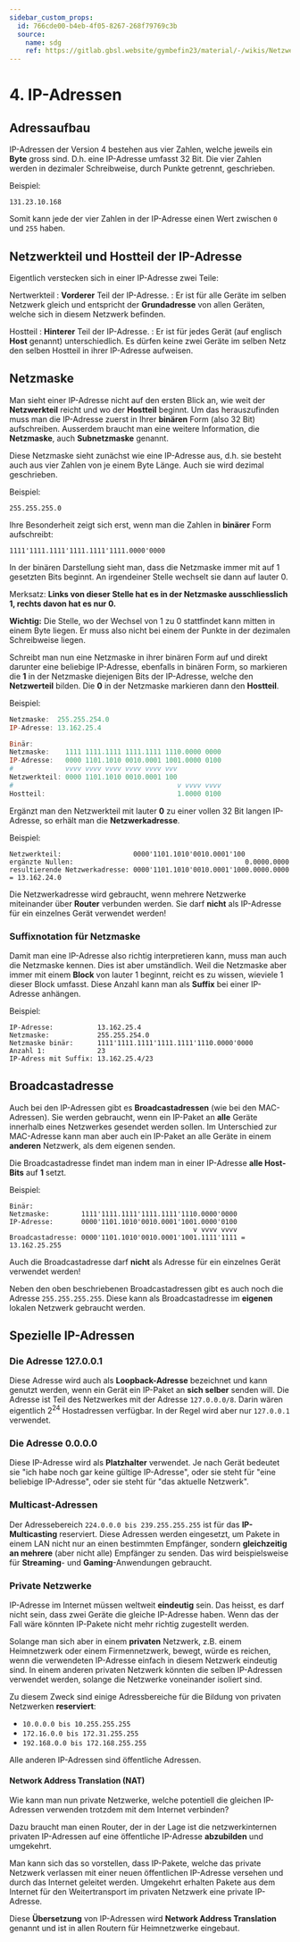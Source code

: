 ```yaml
---
sidebar_custom_props:
  id: 766cde00-b4eb-4f05-8267-268f79769c3b
  source:
    name: sdg
    ref: https://gitlab.gbsl.website/gymbefin23/material/-/wikis/Netzwerke/IP-Adressen
---
```


# 4. IP-Adressen

## Adressaufbau
IP-Adressen der Version 4 bestehen aus vier Zahlen, welche jeweils ein **Byte** gross sind. D.h. eine IP-Adresse umfasst 32 Bit. Die vier Zahlen werden in dezimaler Schreibweise, durch Punkte getrennt, geschrieben.

Beispiel:

```
131.23.10.168
```
Somit kann jede der vier Zahlen in der IP-Adresse einen Wert zwischen `0` und `255` haben.

## Netzwerkteil und Hostteil der IP-Adresse
Eigentlich verstecken sich in einer IP-Adresse zwei Teile:

Nertwerkteil
: **Vorderer** Teil der IP-Adresse.
: Er ist für alle Geräte im selben Netzwerk gleich und entspricht der **Grundadresse** von allen Geräten, welche sich in diesem Netzwerk befinden.

Hostteil
: **Hinterer** Teil der IP-Adresse.
: Er ist für jedes Gerät (auf englisch **Host** genannt) unterschiedlich. Es dürfen keine zwei Geräte im selben Netz den selben Hostteil in ihrer IP-Adresse aufweisen.

## Netzmaske
Man sieht einer IP-Adresse nicht auf den ersten Blick an, wie weit der **Netzwerkteil** reicht und wo der **Hostteil** beginnt. Um das herauszufinden muss man die IP-Adresse zuerst in Ihrer **binären** Form (also 32 Bit) aufschreiben. Ausserdem braucht man eine weitere Information, die **Netzmaske**, auch **Subnetzmaske** genannt.

Diese Netzmaske sieht zunächst wie eine IP-Adresse aus, d.h. sie besteht auch aus vier Zahlen von je einem Byte Länge. Auch sie wird dezimal geschrieben. 

Beispiel:

```
255.255.255.0
```

Ihre Besonderheit zeigt sich erst, wenn man die Zahlen in **binärer** Form aufschreibt:

```
1111'1111.1111'1111.1111'1111.0000'0000
```

In der binären Darstellung sieht man, dass die Netzmaske immer mit auf 1 gesetzten Bits beginnt. An irgendeiner Stelle wechselt sie dann auf lauter 0.

Merksatz: **Links von dieser Stelle hat es in der Netzmaske ausschliesslich 1, rechts davon hat es nur 0.**

**Wichtig:** Die Stelle, wo der Wechsel von 1 zu 0 stattfindet kann mitten in einem Byte liegen. Er muss also nicht bei einem der Punkte in der dezimalen Schreibweise liegen.

Schreibt man nun eine Netzmaske in ihrer binären Form auf und direkt darunter eine beliebige IP-Adresse, ebenfalls in binären Form, so markieren die **1** in der Netzmaske diejenigen Bits der IP-Adresse, welche den **Netzwerteil** bilden. Die **0** in der Netzmaske markieren dann den **Hostteil**. 

Beispiel:

```powershell
Netzmaske:  255.255.254.0
IP-Adresse: 13.162.25.4

Binär:
Netzmaske:    1111 1111.1111 1111.1111 1110.0000 0000
IP-Adresse:   0000 1101.1010 0010.0001 1001.0000 0100
#             vvvv vvvv vvvv vvvv vvvv vvv
Netzwerkteil: 0000 1101.1010 0010.0001 100
#                                         v vvvv vvvv
Hostteil:                                 1.0000 0100
```

Ergänzt man den Netzwerkteil mit lauter **0** zu einer vollen 32 Bit langen IP-Adresse, so erhält man die **Netzwerkadresse**.

Beispiel:

```
Netzwerkteil:                  0000'1101.1010'0010.0001'100
ergänzte Nullen:                                           0.0000.0000
resultierende Netzwerkadresse: 0000'1101.1010'0010.0001'1000.0000.0000 = 13.162.24.0
```

Die Netzwerkadresse wird gebraucht, wenn mehrere Netzwerke miteinander über **Router** verbunden werden. Sie darf **nicht** als IP-Adresse für ein einzelnes Gerät verwendet werden!

### Suffixnotation für Netzmaske
Damit man eine IP-Adresse also richtig interpretieren kann, muss man auch die Netzmaske kennen. Dies ist aber umständlich. Weil die Netzmaske aber immer mit einem **Block** von lauter 1 beginnt, reicht es zu wissen, wieviele 1 dieser Block umfasst. Diese Anzahl kann man als **Suffix** bei einer IP-Adresse anhängen.

Beispiel:

```
IP-Adresse:           13.162.25.4
Netzmaske:            255.255.254.0
Netzmaske binär:      1111'1111.1111'1111.1111'1110.0000'0000
Anzahl 1:             23
IP-Adress mit Suffix: 13.162.25.4/23
```

## Broadcastadresse
Auch bei den IP-Adressen gibt es **Broadcastadressen** (wie bei den MAC-Adressen). Sie werden gebraucht, wenn ein IP-Paket an **alle** Geräte innerhalb eines Netzwerkes gesendet werden sollen. Im Unterschied zur MAC-Adresse kann man aber auch ein IP-Paket an alle Geräte in einem **anderen** Netzwerk, als dem eigenen senden.

Die Broadcastadresse findet man indem man in einer IP-Adresse **alle Host-Bits** auf **1** setzt.

Beispiel:

```
Binär:
Netzmaske:        1111'1111.1111'1111.1111'1110.0000'0000
IP-Adresse:       0000'1101.1010'0010.0001'1001.0000'0100
                                              v vvvv vvvv
Broadcastadresse: 0000'1101.1010'0010.0001'1001.1111'1111 = 13.162.25.255
```

Auch die Broadcastadresse darf **nicht** als Adresse für ein einzelnes Gerät verwendet werden!

Neben den oben beschriebenen Broadcastadressen gibt es auch noch die Adresse `255.255.255.255`. Diese kann als Broadcastadresse im **eigenen** lokalen Netzwerk gebraucht werden.

## Spezielle IP-Adressen
### Die Adresse 127.0.0.1
Diese Adresse wird auch als **Loopback-Adresse** bezeichnet und kann genutzt werden, wenn ein Gerät ein IP-Paket an **sich selber** senden will. Die Adresse ist Teil des Netzwerkes mit der Adresse `127.0.0.0/8`. Darin wären eigentlich 2<sup>24</sup> Hostadressen verfügbar. In der Regel wird aber nur `127.0.0.1` verwendet.

### Die Adresse 0.0.0.0
Diese IP-Adresse wird als **Platzhalter** verwendet. Je nach Gerät bedeutet sie "ich habe noch gar keine gültige IP-Adresse", oder sie steht für "eine beliebige IP-Adresse", oder sie steht für "das aktuelle Netzwerk".

### Multicast-Adressen
Der Adressebereich `224.0.0.0 bis 239.255.255.255` ist für das **IP-Multicasting** reserviert. Diese Adressen werden eingesetzt, um Pakete in einem LAN nicht nur an einen bestimmten Empfänger, sondern **gleichzeitig an mehrere** (aber nicht alle) Empfänger zu senden. Das wird beispielsweise für **Streaming**- und **Gaming**-Anwendungen gebraucht.

### Private Netzwerke
IP-Adresse im Internet müssen weltweit **eindeutig** sein. Das heisst, es darf nicht sein, dass zwei Geräte die gleiche IP-Adresse haben. Wenn das der Fall wäre könnten IP-Pakete nicht mehr richtig zugestellt werden.

Solange man sich aber in einem **privaten** Netzwerk, z.B. einem Heimnetzwerk oder einem Firmennetzwerk, bewegt, würde es reichen, wenn die verwendeten IP-Adresse einfach in diesem Netzwerk eindeutig sind. In einem anderen privaten Netzwerk könnten die selben IP-Adressen verwendet werden, solange die Netzwerke voneinander isoliert sind.

Zu diesem Zweck sind einige Adressbereiche für die Bildung von privaten Netzwerken **reserviert**:
- `10.0.0.0 bis 10.255.255.255`
- `172.16.0.0 bis 172.31.255.255`
- `192.168.0.0 bis 172.168.255.255`

Alle anderen IP-Adressen sind öffentliche Adressen.

#### Network Address Translation (NAT)
Wie kann man nun private Netzwerke, welche potentiell die gleichen IP-Adressen verwenden trotzdem mit dem Internet verbinden?

Dazu braucht man einen Router, der in der Lage ist die netzwerkinternen privaten IP-Adressen auf eine öffentliche IP-Adresse **abzubilden** und umgekehrt.

Man kann sich das so vorstellen, dass IP-Pakete, welche das private Netzwerk verlassen mit einer neuen öffentlichen IP-Adresse versehen und durch das Internet geleitet werden. Umgekehrt erhalten Pakete aus dem Internet für den Weitertransport im privaten Netzwerk eine private IP-Adresse.

Diese **Übersetzung** von IP-Adressen wird **Network Address Translation** genannt und ist in allen Routern für Heimnetzwerke eingebaut.
